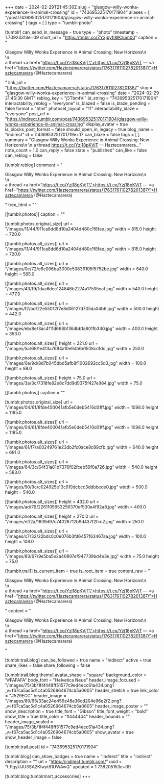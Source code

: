 +++
date = 2024-02-29T21:45:30Z
slug = "glasgow-willy-wonka-experience-in-animal-crossing"
id = "743695325170171904"
aliases = [ "/post/743695325170171904/glasgow-willy-wonka-experience-in-animal-crossing" ]
tags = [ ]
type = "tumblr-photo"

[tumblr]
can_send_in_message = true
type = "photo"
timestamp = 1.70924313e+09
short_url = "https://tmblr.co/ZY3jbyfI8lKzum00"
caption = "<p>Glasgow Willy Wonka Experience in Animal Crossing: New Horizons\n<br/>\n<br/>a thread <a href=\"https://t.co/Yzj18pKVjT\">https://t.co/Yzj18pKVjT</a> — <a href=\"https://twitter.com/Haztecamarera/status/1763176110278201387\">Haztecamarera (@Haztecamarera)</a></p>"
link_url = "https://twitter.com/Haztecamarera/status/1763176110278201387"
slug = "glasgow-willy-wonka-experience-in-animal-crossing"
date = "2024-02-29 21:45:30 GMT"
reblog_key = "j5TbmfVi"
id_string = "743695325170171904"
interactability_reblog = "everyone"
is_blazed = false
is_blaze_pending = false
format = "html"
photoset_layout = "11"
interactability_blaze = "everyone"
post_url = "https://indirect.tumblr.com/post/743695325170171904/glasgow-willy-wonka-experience-in-animal-crossing"
display_avatar = true
is_blocks_post_format = false
should_open_in_legacy = true
blog_name = "indirect"
id = 7.436953251701719e+17
can_blaze = false
tags = [ ]
summary = "Glasgow Willy Wonka Experience in Animal Crossing: New Horizons\n \n a thread https://t.co/Yzj18pKVjT — Haztecamarera..."
note_count = 1.0
can_reply = false
state = "published"
can_like = false
can_reblog = false

[tumblr.reblog]
comment = "<p>Glasgow Willy Wonka Experience in Animal Crossing: New Horizons\n<br>\n<br>a thread <a href=\"https://t.co/Yzj18pKVjT\">https://t.co/Yzj18pKVjT</a> — <a href=\"https://twitter.com/Haztecamarera/status/1763176110278201387\">Haztecamarera (@Haztecamarera)</a></p>"
tree_html = ""

[[tumblr.photos]]
caption = ""

[tumblr.photos.original_size]
url = "/images/11/44/911ca8dd6d10a2404d480c1f8fae.jpg"
width = 815.0
height = 720.0

[[tumblr.photos.alt_sizes]]
url = "/images/11/44/911ca8dd6d10a2404d480c1f8fae.jpg"
width = 815.0
height = 720.0

[[tumblr.photos.alt_sizes]]
url = "/images/0c/72/e6e006ba3000c50839105f5752be.jpg"
width = 640.0
height = 565.0

[[tumblr.photos.alt_sizes]]
url = "/images/43/f9/1daa6dec124846b2274a17505eaf.jpg"
width = 540.0
height = 477.0

[[tumblr.photos.alt_sizes]]
url = "/images/f2/ad/22e55012f7e8d06127d705da04b6.jpg"
width = 500.0
height = 442.0

[[tumblr.photos.alt_sizes]]
url = "/images/eb/8e/3ac4f11d666b136dbb1a801fb340.jpg"
width = 400.0
height = 353.0

[[tumblr.photos.alt_sizes]]
height = 221.0
url = "/images/5a/68/fe413a7684a10e9db6e1508cdfdc.jpg"
width = 250.0

[[tumblr.photos.alt_sizes]]
url = "/images/0a/9d/8d7b045dbd5afb8f1002692cc5d3.jpg"
width = 100.0
height = 88.0

[[tumblr.photos.alt_sizes]]
height = 75.0
url = "/images/3a/3c/7318fe82e8c7dd9d9375f427e984.jpg"
width = 75.0

[[tumblr.photos]]
caption = ""

[tumblr.photos.original_size]
url = "/images/04/61/8fde400041afb5e0deb5416d01ff.jpg"
width = 1098.0
height = 1185.0

[[tumblr.photos.alt_sizes]]
url = "/images/04/61/8fde400041afb5e0deb5416d01ff.jpg"
width = 1098.0
height = 1185.0

[[tumblr.photos.alt_sizes]]
url = "/images/61/f7/a00249761e23db2fc0ace8c89cfb.jpg"
width = 640.0
height = 691.0

[[tumblr.photos.alt_sizes]]
url = "/images/64/3c/64f31a81b7376f02fceb59f0a726.jpg"
width = 540.0
height = 583.0

[[tumblr.photos.alt_sizes]]
url = "/images/50/9c/c024925e13c919dcbcc3ddbbede0.jpg"
width = 500.0
height = 540.0

[[tumblr.photos.alt_sizes]]
height = 432.0
url = "/images/ad/79/2261105653256370ef530a4f92a8.jpg"
width = 400.0

[[tumblr.photos.alt_sizes]]
height = 270.0
url = "/images/ef/2a/1609d97c74026712b9d437f2fcc2.jpg"
width = 250.0

[[tumblr.photos.alt_sizes]]
url = "/images/c7/32/22bdc0c0e076b3fd6457f63467aa.jpg"
width = 100.0
height = 108.0

[[tumblr.photos.alt_sizes]]
url = "/images/83/67/9e5ba5e2a40897ef947739bd4e3e.jpg"
width = 75.0
height = 75.0

[[tumblr.trail]]
is_current_item = true
is_root_item = true
content_raw = "<p>Glasgow Willy Wonka Experience in Animal Crossing: New Horizons\n<br>\n<br>a thread <a href=\"https://t.co/Yzj18pKVjT\">https://t.co/Yzj18pKVjT</a> — <a href=\"https://twitter.com/Haztecamarera/status/1763176110278201387\">Haztecamarera (@Haztecamarera)</a></p>"
content = "<p>Glasgow Willy Wonka Experience in Animal Crossing: New Horizons\n<br />\n<br />a thread <a href=\"https://t.co/Yzj18pKVjT\">https://t.co/Yzj18pKVjT</a> &mdash; <a href=\"https://twitter.com/Haztecamarera/status/1763176110278201387\">Haztecamarera (@Haztecamarera)</a></p>"

[tumblr.trail.blog]
can_be_followed = true
name = "indirect"
active = true
share_likes = false
share_following = false

[tumblr.trail.blog.theme]
avatar_shape = "square"
background_color = "#FAFAFA"
body_font = "Helvetica Neue"
header_image_focused = "/images/75/3b/1f4f448ff51577c9ed4ecc61a434.png?_v=f67ca5ac5d1c4a0526964674cb5a0605"
header_stretch = true
link_color = "#529ECC"
header_image = "/images/80/65/33ac24e459e48a36cd204e96e2f2.png?_v=f67ca5ac5d1c4a0526964674cb5a0605"
header_image_poster = ""
show_description = true
title_font = "Gibson"
title_font_weight = "bold"
show_title = true
title_color = "#444444"
header_bounds = ""
header_image_scaled = "/images/75/3b/1f4f448ff51577c9ed4ecc61a434.png?_v=f67ca5ac5d1c4a0526964674cb5a0605"
show_avatar = true
show_header_image = false

[tumblr.trail.post]
id = "743695325170171904"

[tumblr.blog]
can_show_badges = true
name = "indirect"
title = "indirect"
description = ""
url = "https://indirect.tumblr.com/"
uuid = "t:PgyUJU3SA2Klwyt81UWAwQ"
updated = 1.738205153e+09

[tumblr.blog.tumblrmart_accessories]
+++
